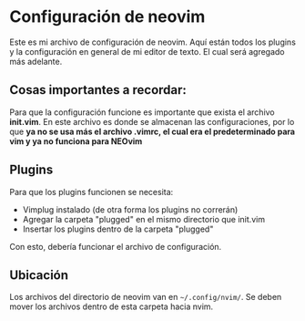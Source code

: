 # Configuración de neovim

Este es mi archivo de configuración de neovim. Aquí están todos los plugins y la configuración en general de mi editor de texto. El cual será agregado más adelante.

## Cosas importantes a recordar:

Para que la configuración funcione es importante que exista el archivo <strong>init.vim</strong>. En este archivo es donde se almacenan las configuraciones, por lo que **ya no se usa más el archivo .vimrc, el cual era el predeterminado para vim y ya no funciona para NEOvim**

## Plugins

Para que los plugins funcionen se necesita:

* Vimplug instalado (de otra forma los plugins no correrán)
* Agregar la carpeta "plugged" en el mismo directorio que init.vim
* Insertar los plugins dentro de la carpeta "plugged"

Con esto, debería funcionar el archivo de configuración.

## Ubicación

Los archivos del directorio de neovim van en <code>~/.config/nvim/</code>. Se deben mover los archivos dentro de esta carpeta hacia nvim.
